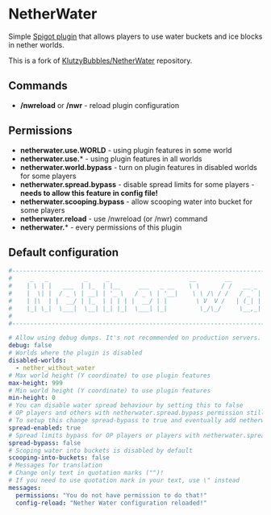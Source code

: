 # NetherWater
Simple [Spigot plugin](https://www.spigotmc.org/resources/nether-water-enable-water-in-nether-worlds.79256/) that allows players to use water buckets and ice blocks in nether worlds.

This is a fork of [KlutzyBubbles/NetherWater](https://github.com/KlutzyBubbles/NetherWater) repository.

## Commands
- **/nwreload** or **/nwr** - reload plugin configuration

## Permissions
- **netherwater.use.WORLD** - using plugin features in some world
- **netherwater.use.*** - using plugin features in all worlds
- **netherwater.world.bypass** - turn on plugin features in disabled worlds for some players
- **netherwater.spread.bypass** - disable spread limits for some players - **needs to allow this feature in config file!**
- **netherwater.scooping.bypass** - allow scooping water into bucket for some players
- **netherwater.reload** - use /nwreload (or /nwr) command
- **netherwater.*** - every permissions of this plugin

## Default configuration
```YAML
#--------------------------------------------------------------------------------------------
#     _   _          _     _                      __        __          _
#    | \ | |   ___  | |_  | |__     ___   _ __    \ \      / /   __ _  | |_    ___   _ __
#    |  \| |  / _ \ | __| | '_ \   / _ \ | '__|    \ \ /\ / /   / _` | | __|  / _ \ | '__|
#    | |\  | |  __/ | |_  | | | | |  __/ | |        \ V  V /   | (_| | | |_  |  __/ | |
#    |_| \_|  \___|  \__| |_| |_|  \___| |_|         \_/\_/     \__,_|  \__|  \___| |_|
#
#--------------------------------------------------------------------------------------------

# Allow using debug dumps. It's not recommended on production servers.
debug: false
# Worlds where the plugin is disabled
disabled-worlds:
  - nether_without_water
# Max world height (Y coordinate) to use plugin features
max-height: 999
# Min world height (Y coordinate) to use plugin features
min-height: 0
# You can disable water spread behaviour by setting this to false
# OP players and others with netherwater.spread.bypass permission still can have normal water spread
# To setup this change spread-bypass to true and eventually add netherwater.spread.bypass permission for target players
spread-enabled: true
# Spread limits bypass for OP players or players with netherwater.spread.bypass permission
spread-bypass: false
# Scoping water into buckets is disabled by default
scooping-into-buckets: false
# Messages for translation
# Change only text in quotation marks ("")!
# If you need to use quotation mark in your text, use \" instead
messages:
  permissions: "You do not have permission to do that!"
  config-reload: "Nether Water configuration reloaded!"
```
